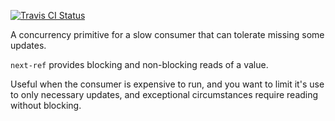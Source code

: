 [![Travis CI Status](https://travis-ci.org/skedgeme/next-ref.svg?branch=master)](http://travis-ci.org/skedgeme/next-ref)

A concurrency primitive for a slow consumer that can tolerate missing some updates.

`next-ref` provides blocking and non-blocking reads of a value.

Useful when the consumer is expensive to run, and you want to limit it's use to
only necessary updates, and exceptional circumstances require reading without
blocking.
